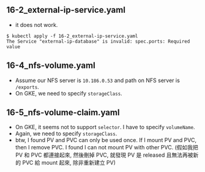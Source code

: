 ## 16-2_external-ip-service.yaml
- it does not work.
```
$ kubectl apply -f 16-2_external-ip-service.yaml 
The Service "external-ip-database" is invalid: spec.ports: Required value
```

## 16-4_nfs-volume.yaml
- Assume our NFS server is `10.186.0.53` and path on NFS server is `/exports`.
- On GKE, we need to specify `storageClass`.

## 16-5_nfs-volume-claim.yaml
- On GKE, it seems not to support `selector`. I have to specify `volumeName`.
- Again, we need to specify `storageClass`.
- btw, I found PV and PVC can only be used once. If I mount PV and PVC, then I remove PVC. I found I can not mount PV with other PVC. (假如我把 PV 和 PVC 都連接起來, 然後刪掉 PVC, 就發現 PV 是 released 且無法再被新的 PVC 給 mount 起來, 除非重新建立 PV)
